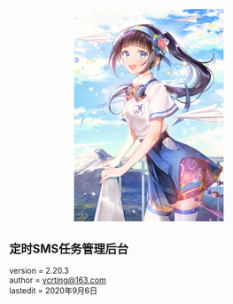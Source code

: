 <center><img width = '270' src ="https://raw.githubusercontent.com/VcrTing/SMSTask/master/0.png"/></center>
  
## 定时SMS任务管理后台
version = 2.20.3  
author = vcrting@163.com  
lastedit = 2020年9月6日